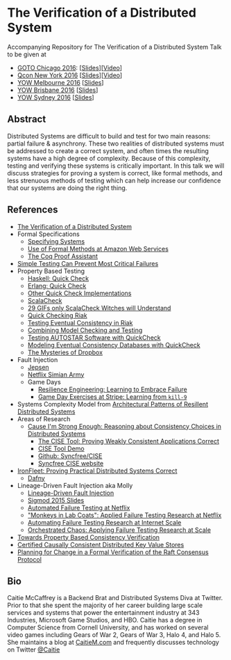 # The Verification of a Distributed System
Accompanying Repository for The Verification of a Distributed System Talk to be given at 
* [GOTO Chicago 2016](http://gotocon.com/chicago-2016): [[Slides](https://speakerdeck.com/caitiem20/the-verification-of-a-distributed-system)][[Video](https://youtu.be/kDh5BrqiGhI?list=PLEx5khR4g7PIfvppVcaTPa5IKWTjoASRU)] 
* [Qcon New York 2016](https://qconnewyork.com/ny2016/presentation/verification-distributed-system) [[Slides](https://speakerdeck.com/caitiem20/qcon-newyork-2016-the-verification-of-a-distributed-system)][[Video](https://www.infoq.com/presentations/distributed-systems-verification)]
* [YOW Melbourne 2016](http://melbourne.yowconference.com.au/) [[Slides](https://speakerdeck.com/caitiem20/the-verification-of-a-distributed-system-1)]
* [YOW Brisbane 2016](http://brisbane.yowconference.com.au/) [[Slides](https://speakerdeck.com/caitiem20/the-verification-of-a-distributed-system-2)] 
* [YOW Sydney 2016](http://sydney.yowconference.com.au/) [[Slides](https://speakerdeck.com/caitiem20/the-verification-of-a-distributed-system-3)]

## Abstract
Distributed Systems are difficult to build and test for two main reasons: partial failure & asynchrony.  These two realities of distributed systems must be addressed to create a correct system, and often times the resulting systems have a high degree of complexity.  Because of this complexity, testing and verifying these systems is critically important.  In this talk we will discuss strategies for proving a system is correct, like formal methods, and less strenuous methods of testing which can help increase our confidence that our systems are doing the right thing.

## References
* [The Verification of a Distributed System](http://queue.acm.org/detail.cfm?id=2889274)
* Formal Specifications
  * [Specifying Systems](http://research.microsoft.com/en-us/um/people/lamport/tla/book-02-08-08.pdf)
  * [Use of Formal Methods at Amazon Web Services](http://research.microsoft.com/en-us/um/people/lamport/tla/formal-methods-amazon.pdf)
  * [The Coq Proof Assistant](https://coq.inria.fr/)
* [Simple Testing Can Prevent Most Critical Failures](https://www.usenix.org/system/files/conference/osdi14/osdi14-paper-yuan.pdf)
* Property Based Testing
  * [Haskell: Quick Check](https://hackage.haskell.org/package/QuickCheck)
  * [Erlang: Quick Check](http://www.quviq.com/products/erlang-quickcheck/)
  * [Other Quick Check Implementations](https://en.wikipedia.org/wiki/QuickCheck)
  * [ScalaCheck](https://www.scalacheck.org/)
  * [29 GIFs only ScalaCheck Witches will Understand](http://nerd.kelseyinnis.com/blog/2015/01/14/29-GIFs-only-scalacheck-witches-will-understand/)
  * [Quick Checking Riak](https://skillsmatter.com/skillscasts/4505-quickchecking-riak)
  * [Testing Eventual Consistency in Riak](https://www.youtube.com/watch?v=x9mW54GJpG0)
  * [Combining Model Checking and Testing](http://research.microsoft.com/pubs/200544/main.pdf)
  * [Testing AUTOSTAR Software with QuickCheck](http://ieeexplore.ieee.org/xpl/login.jsp?reload=true&tp=&arnumber=7107466&url=http%3A%2F%2Fieeexplore.ieee.org%2Fxpls%2Fabs_all.jsp%3Farnumber%3D7107466)
  * [Modeling Eventual Consistency Databases with QuickCheck](https://vimeo.com/23220830)
  * [The Mysteries of Dropbox](https://vimeo.com/158002499)
* Fault Injection
  * [Jepsen](http://jepsen.io/)
  * [Netflix Simian Army](http://techblog.netflix.com/2011/07/netflix-simian-army.html)
  * Game Days
    * [Resilience Engineering: Learning to Embrace Failure](https://queue.acm.org/detail.cfm?id=2371297)
    * [Game Day Exercises at Stripe: Learning from `kill-9`](https://stripe.com/blog/game-day-exercises-at-stripe)
* Systems Complexity Model from [Architectural Patterns of Resillent Distributed Systems](https://github.com/Randommood/YOW2016)
* Areas of Research
  * [Cause I'm Strong Enough: Reasoning about Consistency Choices in Distributed Systems](https://pages.lip6.fr/Marc.Shapiro/papers/CISE-POPL-2016.pdf) 
    * [The CISE Tool: Proving Weakly Consistent Applications Correct](https://hal.inria.fr/hal-01279495v1/document)
    * [CISE Tool Demo](https://www.youtube.com/watch?v=HJjWqNDh-GA)
    * [Github: Syncfree/CISE](https://github.com/SyncFree/CISE)
    * [Syncfree CISE website](https://syncfree.lip6.fr/index.php/2-uncategorised/51-cise)
 * [IronFleet: Proving Practical Distributed Systems Correct](http://research.microsoft.com/apps/pubs/default.aspx?id=255833)
   * [Dafny](http://research.microsoft.com/en-us/projects/dafny/)
 * Lineage-Driven Fault Injection aka Molly
    * [Lineage-Driven Fault Injection](http://people.ucsc.edu/~palvaro/molly.pdf)
    * [Sigmod 2015 Slides](http://www.slideshare.net/palvaro/lineagedriven-fault-injection-sigmod15)
    * [Automated Failure Testing at Netflix](http://techblog.netflix.com/2016/01/automated-failure-testing.html)
    * ["Monkeys in Lab Coats": Applied Failure Testing Research at Netflix](http://www.infoq.com/presentations/failure-test-research-netflix)
    * [Automating Failure Testing Research at Internet Scale](https://people.ucsc.edu/~palvaro/socc16.pdf)
    * [Orchestrated Chaos: Applying Failure Testing Research at Scale](https://www.youtube.com/watch?v=QOTNBKx9Irc)
 * [Towards Property Based Consistency Verification](http://www.eurecom.fr/fr/publication/4874/download/ds-publi-4874.pdf)
 * [Certified Causally Consistent Distributed Key Value Stores](http://people.csail.mit.edu/lesani/companion/popl16/POPL16.pdf)
 * [Planning for Change in a Formal Verification of the Raft Consensus Protocol](https://homes.cs.washington.edu/~mernst/pubs/raft-proof-cpp2016.pdf)


## Bio
Caitie McCaffrey is a Backend Brat and Distributed Systems Diva at Twitter.  Prior to that she spent the majority of her career building large scale services and systems that power the entertainment industry at 343 Industries, Microsoft Game Studios, and HBO.  Caitie has a degree in Computer Science from Cornell University, and has worked on several video games including Gears of War 2, Gears of War 3, Halo 4, and Halo 5.  She maintains a blog at [CaitieM.com](https://caitiem.com/) and frequently discusses technology on Twitter [@Caitie](https://twitter.com/caitie)
